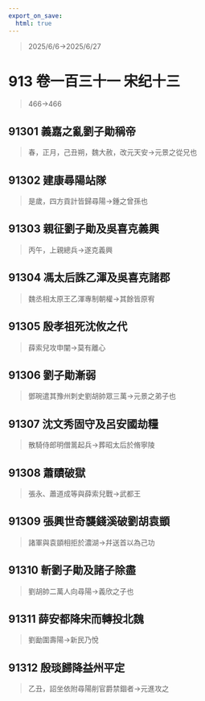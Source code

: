 ```yaml
---
export_on_save:
  html: true
---
```


> 2025/6/6->2025/6/27

# 913 卷一百三十一 宋纪十三

> 466->466

## 91301 義嘉之亂劉子勛稱帝
> 春，正月，己丑朔，魏大赦，改元天安->元景之從兄也

## 91302 建康尋陽站隊
> 是歲，四方貢計皆歸尋陽->鍾之曾孫也

## 91303 親征劉子勛及吳喜克義興
> 丙午，上親總兵->遂克義興

## 91304 馮太后誅乙渾及吳喜克諸郡
> 魏丞相太原王乙渾專制朝權->其餘皆原宥

## 91305 殷孝祖死沈攸之代
> 薛索兒攻申闡->莫有離心

## 91306 劉子勛漸弱
> 鄧琬遣其豫州刺史劉胡帥眾三萬->元景之弟子也

## 91307 沈文秀固守及呂安國劫糧
> 散騎侍郎明僧暠起兵->葬昭太后於脩寧陵

## 91308 蕭賾破獄
> 張永、蕭道成等與薛索兒戰->武都王

## 91309 張興世奇襲錢溪破劉胡袁顗
> 諸軍與袁顗相拒於濃湖->幷送首以為己功

## 91310 斬劉子勛及諸子除盡
> 劉胡帥二萬人向尋陽->義欣之子也

## 91311 薛安都降宋而轉投北魏
> 劉勔圍壽陽->新民乃悅

## 91312 殷琰歸降益州平定
> 乙丑，詔坐依附尋陽削官爵禁錮者->元進攻之
